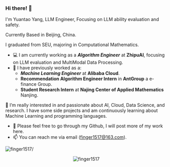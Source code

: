 ### Hi there! 👋


I'm Yuantao Yang, LLM Engineer, Focusing on LLM ability evaluation and safety. 

Currently Based in Beijing, China.

I graduated from SEU, majoring in Computational Mathematics. 

- 💻 I am currently working as a ***Algorithm Engineer*** at **ZhipuAI**, focusing on LLM evaluation and MultiModal Data Processing.
- 🔭 I have previously worked as a:
   - ***Machine Learning Engineer*** at **Alibaba Cloud**. 
   - **Recommendation Algorithm Engineer Intern** in **AntGroup** a e-finance Group.
   - **Student Research Intern** at **Najing Center of Applied Mathematics** Nanjing.

🤔 I’m really interested in and passionate about AI, Cloud, Data Science, and research. I have some side projects and am continuously learning about Machine Learning and programming languages.
- 💬 Please feel free to go through my Github, I will post more of my work here.
- 📫 You can reach me via email (finger1517@163.com).

<p align="left"> <img src=https://komarev.com/ghpvc/?username=finger1517 alt=finger1517/> </p>

<p align="center"> <img src=https://github-readme-stats.vercel.app/api?username=finger1517&show_icons=true alt=finger1517 /> </p>
